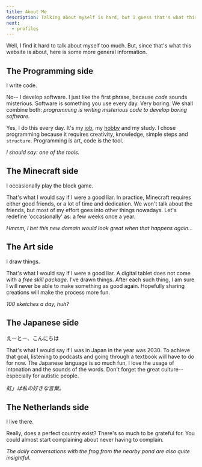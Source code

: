 ```yaml
---
title: About Me
description: Talking about myself is hard, but I guess that's what this website is for...
next:
  - profiles
---
```


Well, I find it hard to talk about myself too much.
But, since that's what this website is about,
here is some more general information.

## The Programming side

I write code.

No-- I develop software.
I just like the first phrase, because *code* sounds misterious.
Software is something you use every day. Very boring.
We shall combine both: *programming is writing misterious code to develop boring software.*

Yes, I do this every day. It's my [job](/img/job_application.jpg), my [hobby](https://github.com/thegatesdev) and my study.
I chose programming because it requires creativity, knowledge, simple steps and `structure`.
Programming is art, code is the tool.

*I should say: one of the tools.*

## The Minecraft side

I occasionally play the block game.

That's what I would say if I were a good liar.
In practice, Minecraft requires either good friends, or a lot of time and dedication.
We won't talk about the friends, but most of my effort goes into other things nowadays.
Let's redefine 'occasionally' as: a few weeks once a year.

*Hmmm, I bet this new domain would look great when that happens again...*

## The Art side

I draw things.

That's what I would say if I were a good liar.
A digital tablet does not come with a *free skill package*.
I've drawn things. After each such thing, I am sure I will never be able to make something as good again.
Hopefully sharing creations will make the process more fun.

*100 sketches a day, huh?*

## The Japanese side

えーとー、こんにちは

That's what I would say if I was in Japan in the year was 2030.
To achieve that goal, listening to podcasts and going through a textbook will have to do for now.
The Japanese language is so much fun, I love the usage of intonation and the sounds of the words.
Don't forget the great culture-- especially for autistic people.

*虹」は私の好きな言葉。*

## The Netherlands side

I live there.

Really, does a perfect country exist?
There's so much to be grateful for.
You could almost start complaining about never having to complain.

*The daily conversations with the frog from the nearby pond are also quite insightful.*
